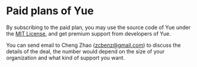 # Paid plans of Yue

By subscribing to the paid plan, you may use the source code of Yue under the
[MIT License](./ALTERNATIVE_LICENSE), and get premium support from developers
of Yue.

You can send email to Cheng Zhao (zcbenz@gmail.com) to discuss the details of
the deal, the number would depend on the size of your organization and what
kind of support you want.
